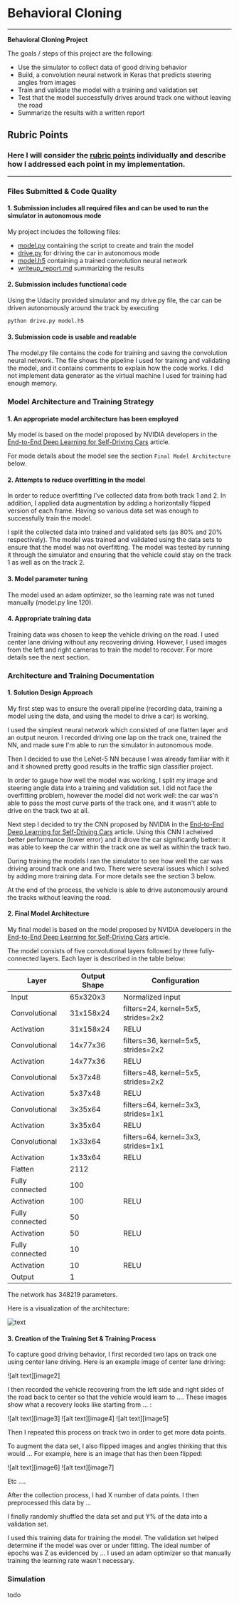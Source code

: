 # **Behavioral Cloning** 

---

**Behavioral Cloning Project**

The goals / steps of this project are the following:

* Use the simulator to collect data of good driving behavior
* Build, a convolution neural network in Keras that predicts steering angles from images
* Train and validate the model with a training and validation set
* Test that the model successfully drives around track one without leaving the road
* Summarize the results with a written report

## Rubric Points
### Here I will consider the [rubric points](https://review.udacity.com/#!/rubrics/432/view) individually and describe how I addressed each point in my implementation.  

---
### Files Submitted & Code Quality

#### 1. Submission includes all required files and can be used to run the simulator in autonomous mode

My project includes the following files:

* [model.py](model.py) containing the script to create and train the model
* [drive.py](drive.py) for driving the car in autonomous mode
* [model.h5](model.h5) containing a trained convolution neural network 
* [writeup_report.md](writeup_report.md) summarizing the results

#### 2. Submission includes functional code

Using the Udacity provided simulator and my drive.py file, the car can be driven autonomously around the track by executing 

```sh
python drive.py model.h5
```

#### 3. Submission code is usable and readable

The model.py file contains the code for training and saving the convolution neural network. The file shows the pipeline I used for training and validating the model, and it contains comments to explain how the code works. I did not implement data generator as the virtual machine I used for training had enough memory.

### Model Architecture and Training Strategy

#### 1. An appropriate model architecture has been employed

My model is based on the model proposed by NVIDIA developers in the [End-to-End Deep Learning for Self-Driving Cars](https://devblogs.nvidia.com/deep-learning-self-driving-cars/) article.

For mode details about the model see the section `Final Model Architecture` below.

#### 2. Attempts to reduce overfitting in the model

In order to reduce overfitting I've collected data from both track 1 and 2.
In addition, I applied data augmentation by adding a horizontally flipped version of each frame. Having so various data set was enough to successfully train the model. 

I split the collected data into trained and validated sets (as 80% and 20% respectively). The model was trained and validated using the data sets to ensure that the model was not overfitting. The model was tested by running it through the simulator and ensuring that the vehicle could stay on the track 1 as well as on the track 2.

#### 3. Model parameter tuning

The model used an adam optimizer, so the learning rate was not tuned manually (model.py line 120).

#### 4. Appropriate training data

Training data was chosen to keep the vehicle driving on the road. I used center lane driving without any recovering driving. However, I used images from the left and right cameras to train the model to recover. For more details see the next section. 

### Architecture and Training Documentation

#### 1. Solution Design Approach

My first step was to ensure the overall pipeline (recording data, training a model using the data, and using the model to drive a car) is working.

I used the simplest neural network which consisted of one flatten layer and an output neuron. I recorded driving one lap on the track one, trained the NN, and made sure I'm able to run the simulator in autonomous mode.

Then I decided to use the LeNet-5 NN because I was already familiar with it and it showned pretty good results in the traffic sign classifier project.

In order to gauge how well the model was working, I split my image and steering angle data into a training and validation set. I did not face the overfitting problem, however the model did not work well: the car was'n able to pass the most curve parts of the track one, and it wasn't able to drive on the track two at all.

Next step I decided to try the CNN proposed by NVIDIA in the [End-to-End Deep Learning for Self-Driving Cars](https://devblogs.nvidia.com/deep-learning-self-driving-cars/) article. Using this CNN I acheived better performance (lower error) and it drove the car significantly better: it was able to keep the car within the track one as well as within the track two.

During training the models I ran the simulator to see how well the car was driving around track one and two. There were several issues which I solved by adding more training data. For more details see the section 3 below.

At the end of the process, the vehicle is able to drive autonomously around the tracks without leaving the road.

#### 2. Final Model Architecture

My final model is based on the model proposed by NVIDIA developers in the [End-to-End Deep Learning for Self-Driving Cars](https://devblogs.nvidia.com/deep-learning-self-driving-cars/) article.

The model consists of five convolutional layers followed by three fully-connected layers. Each layer is described in the table below:

|Layer | Output Shape | Configuration |
| ---  | ------------ | ------------- |
|Input           | 65x320x3  | Normalized input |
|Convolutional   | 31x158x24 | filters=24, kernel=5x5, strides=2x2 |
|Activation      | 31x158x24 | RELU |
|Convolutional   | 14x77x36  | filters=36, kernel=5x5, strides=2x2 |
|Activation      | 14x77x36  | RELU |
|Convolutional   | 5x37x48   | filters=48, kernel=5x5, strides=2x2 |
|Activation      | 5x37x48   | RELU |
|Convolutional   | 3x35x64   | filters=64, kernel=3x3, strides=1x1 |
|Activation      | 3x35x64   | RELU |
|Convolutional   | 1x33x64   | filters=64, kernel=3x3, strides=1x1 |
|Activation      | 1x33x64   | RELU |
|Flatten         | 2112      | |
|Fully connected | 100       | |
|Activation      | 100       | RELU |
|Fully connected | 50        | |
|Activation      | 50        | RELU |
|Fully connected | 10        | |
|Activation      | 10        | RELU |
|Output          | 1         | |

The network has 348219 parameters.

Here is a visualization of the architecture:

![text](img/model.png)

#### 3. Creation of the Training Set & Training Process

To capture good driving behavior, I first recorded two laps on track one using center lane driving. Here is an example image of center lane driving:

![alt text][image2]

I then recorded the vehicle recovering from the left side and right sides of the road back to center so that the vehicle would learn to .... These images show what a recovery looks like starting from ... :

![alt text][image3]
![alt text][image4]
![alt text][image5]

Then I repeated this process on track two in order to get more data points.

To augment the data set, I also flipped images and angles thinking that this would ... For example, here is an image that has then been flipped:

![alt text][image6]
![alt text][image7]

Etc ....

After the collection process, I had X number of data points. I then preprocessed this data by ...


I finally randomly shuffled the data set and put Y% of the data into a validation set. 

I used this training data for training the model. The validation set helped determine if the model was over or under fitting. The ideal number of epochs was Z as evidenced by ... I used an adam optimizer so that manually training the learning rate wasn't necessary.

### Simulation

todo